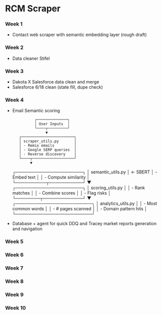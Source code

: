 # RCM Scraper

### Week 1
- Contact web scraper with semantic embedding layer (rough draft)

### Week 2
- Data cleaner Stifel

### Week 3
- Dakota X Salesforce data clean and merge
- Salesforce 6/18 clean (state fill, dupe check)

### Week 4
- Email Semantic scoring

                ┌──────────────┐
                │ User Inputs  │
                └────┬─────────┘
                     ▼
         ┌────────────────────────┐
         │ scraper_utils.py       │
         │ - Remix emails         │
         │ - Google SERP queries  │
         │ - Reverse discovery    │
         └────┬───────────────────┘
              ▼
     ┌──────────────────────┐
     │ semantic_utils.py    │ ← SBERT
     │ - Embed text         │
     │ - Compute similarity │
     └──────────┬───────────┘
                ▼
       ┌──────────────────────┐
       │ scoring_utils.py     │
       │ - Rank matches       │
       │ - Combine scores     │
       │ - Flag risks         │
       └────────┬─────────────┘
                ▼
    ┌─────────────────────────┐
    │ analytics_utils.py      │
    │ - Most common words     │
    │ - # pages scanned       │
    │ - Domain pattern hits   │
    └─────────────────────────┘

- Database + agent for quick DDQ and Tracey market reports generation and navigation

### Week 5

### Week 6

### Week 7

### Week 8

### Week 9

### Week 10